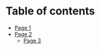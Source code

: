 # Table of contents

* [Page 1](README.md)
* [Page 2](page-2/README.md)
  * [Page 3](page-2/page-3.md)
